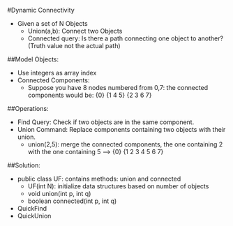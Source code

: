 #Dynamic Connectivity
* Given a set of N Objects
    * Union(a,b): Connect two Objects
    * Connected query: Is there a path connecting one object to another? (Truth value not the actual path)

##Model Objects:
* Use integers as array index
* Connected Components:
    * Suppose you have  8 nodes numbered from 0,7: the connected components would be: 
        {0} {1 4 5} {2 3 6 7}

##Operations:
* Find Query: Check if two objects are in the same component.
* Union Command: Replace components containing two objects with their union.
    * union(2,5): merge the connected components, the one containing 2 with the one
        containing 5 --> {0} {1 2 3 4 5 6 7}

##Solution:
* public class UF: contains methods: union and connected
    * UF(int N): initialize data structures based on number of objects
    * void union(int p, int q)
    * boolean connected(int p, int q)
* QuickFind
* QuickUnion



























